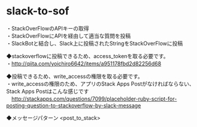 # slack-to-sof  
・StackOverFlowのAPIキーの取得  
・StackOverFlowにAPIを経由して適当な質問を投稿  
・SlackBotと結合し、Slack上に投稿されたStringをStackOverFlowに投稿  
  
 ◆stackoverflowに投稿できるため、access_tokenを取る必要です。      
  ・http://qiita.com/yoichiro6642/items/a951178fbd2d82256d68    
  
  
◆投稿できるため、write_accessの権限を取る必要です。  
・write_accessの権限のため、アプリのStack Apps Postがなければならない、Stack Apps Postはこんな感じです  
　http://stackapps.com/questions/7099/placeholder-ruby-script-for-posting-question-to-stackoverflow-by-slack-message  
  
◆メッセージパターン
<post_to_stack>  
<title>this is a title<end_title>  
<body>this is a body<end_body>  
<tags>this is a tags<end_tags>  
<access_token>this is a access_token<end_access_token>  
<key>this is a key<end_key>  
<preview>this is a preview<end_preview>  テストなら、trueにしてください           
  
